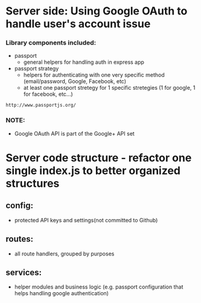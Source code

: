 # Server side: Using Google OAuth to handle user's account issue

### Library components included:
-   passport
    -   general helpers for handling auth in express app
-   passport strategy
    -   helpers for authenticating with one very specific method (email/password, Google, Facebook, etc)
    -   at least one passport stretegy for 1 specific stretegies (1 for google, 1 for facebook, etc...)

``` http://www.passportjs.org/ ```

### NOTE:
-   Google OAuth API is part of the Google+ API set

# Server code structure - refactor one single index.js to better organized structures

## config: 
- protected API keys and settings(not committed to Github)
## routes:
- all route handlers, grouped by purposes
## services:
- helper modules and business logic (e.g. passport configuration that helps handling google authentication)